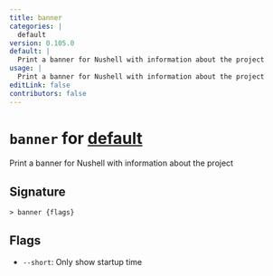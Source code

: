 ```yaml
---
title: banner
categories: |
  default
version: 0.105.0
default: |
  Print a banner for Nushell with information about the project
usage: |
  Print a banner for Nushell with information about the project
editLink: false
contributors: false
---
```

<!-- This file is automatically generated. Please edit the command in https://github.com/nushell/nushell instead. -->

# `banner` for [default](/commands/categories/default.md)

<div class='command-title'>Print a banner for Nushell with information about the project</div>

## Signature

```> banner {flags} ```

## Flags

 -  `--short`: Only show startup time
